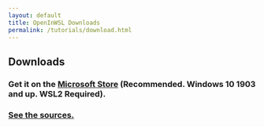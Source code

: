 ```yaml
---
layout: default
title: OpenInWSL Downloads
permalink: /tutorials/download.html
---
```


## Downloads

### Get it on the [Microsoft Store](https://www.microsoft.com/en-us/p/openinwsl/9ngmqpwcg7sf) (Recommended. Windows 10 1903 and up. WSL2 Required).

<!---
### [Traditional Windows Installer](https://github.com/Opticos/OpenInWSL-Source/releases/) (Windows 10 1903 and up. WSL2 Required).

### Winget downloads the Traditional Installer version: ```winget install openinwsl```





### Also, there is an itch.io page: (Coming Soon)
<iframe src="https://itch.io/embed/779749" width="552" height="167" frameborder="0"><a href="https://opticos.itch.io/gwsl">GWSL by Optico5</a></iframe>
-->

### [See the sources.](https://github.com/Opticos/openinwsl-Source)
